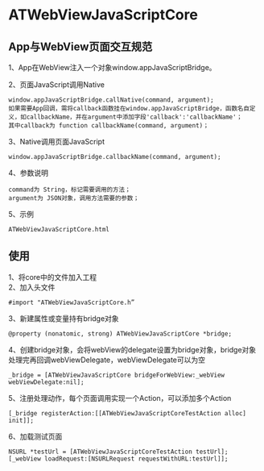 # ATWebViewJavaScriptCore

## App与WebView页面交互规范

1、App在WebView注入一个对象window.appJavaScriptBridge。  

2、页面JavaScript调用Native  

    window.appJavaScriptBridge.callNative(command, argument);
    如果需要App回调，需将callback函数挂在window.appJavaScriptBridge，函数名自定义，如callbackName，并在argument中添加字段'callback':'callbackName'；
    其中callback为 function callbackName(command, argument)；

3、Native调用页面JavaScript  

    window.appJavaScriptBridge.callbackName(command, argument);  

4、参数说明  

    command为 String，标记需要调用的方法；  
    argument为 JSON对象，调用方法需要的参数；  

5、示例  

    ATWebViewJavaScriptCore.html  

## 使用

1、将core中的文件加入工程  
2、加入头文件  

    #import "ATWebViewJavaScriptCore.h”  

3、新建属性或变量持有bridge对象  

    @property (nonatomic, strong) ATWebViewJavaScriptCore *bridge;  

4、创建bridge对象，会将webView的delegate设置为bridge对象，bridge对象处理完再回调webViewDelegate，webViewDelegate可以为空  

    _bridge = [ATWebViewJavaScriptCore bridgeForWebView:_webView webViewDelegate:nil];  

5、注册处理动作，每个页面调用实现一个Action，可以添加多个Action  

    [_bridge registerAction:[[ATWebViewJavaScriptCoreTestAction alloc] init]];  

6、加载测试页面  

    NSURL *testUrl = [ATWebViewJavaScriptCoreTestAction testUrl];  
    [_webView loadRequest:[NSURLRequest requestWithURL:testUrl]];  



